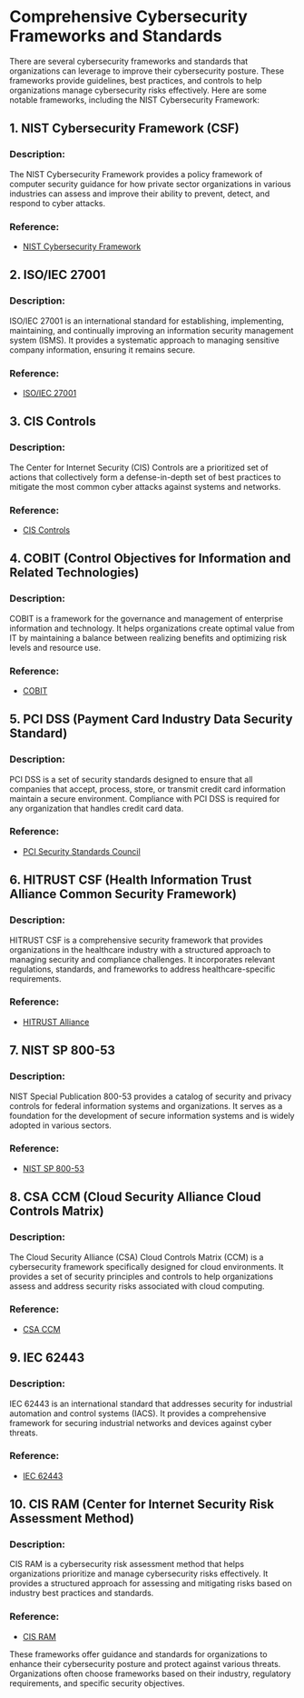 # Comprehensive Cybersecurity Frameworks and Standards

There are several cybersecurity frameworks and standards that organizations can leverage to improve their cybersecurity posture. These frameworks provide guidelines, best practices, and controls to help organizations manage cybersecurity risks effectively. Here are some notable frameworks, including the NIST Cybersecurity Framework:

## 1. NIST Cybersecurity Framework (CSF)

### Description:
The NIST Cybersecurity Framework provides a policy framework of computer security guidance for how private sector organizations in various industries can assess and improve their ability to prevent, detect, and respond to cyber attacks.

### Reference:
- [NIST Cybersecurity Framework](https://www.nist.gov/cyberframework)

## 2. ISO/IEC 27001

### Description:
ISO/IEC 27001 is an international standard for establishing, implementing, maintaining, and continually improving an information security management system (ISMS). It provides a systematic approach to managing sensitive company information, ensuring it remains secure.

### Reference:
- [ISO/IEC 27001](https://www.iso.org/isoiec-27001-information-security.html)

## 3. CIS Controls

### Description:
The Center for Internet Security (CIS) Controls are a prioritized set of actions that collectively form a defense-in-depth set of best practices to mitigate the most common cyber attacks against systems and networks.

### Reference:
- [CIS Controls](https://www.cisecurity.org/controls/)

## 4. COBIT (Control Objectives for Information and Related Technologies)

### Description:
COBIT is a framework for the governance and management of enterprise information and technology. It helps organizations create optimal value from IT by maintaining a balance between realizing benefits and optimizing risk levels and resource use.

### Reference:
- [COBIT](https://www.isaca.org/resources/cobit)

## 5. PCI DSS (Payment Card Industry Data Security Standard)

### Description:
PCI DSS is a set of security standards designed to ensure that all companies that accept, process, store, or transmit credit card information maintain a secure environment. Compliance with PCI DSS is required for any organization that handles credit card data.

### Reference:
- [PCI Security Standards Council](https://www.pcisecuritystandards.org/)

## 6. HITRUST CSF (Health Information Trust Alliance Common Security Framework)

### Description:
HITRUST CSF is a comprehensive security framework that provides organizations in the healthcare industry with a structured approach to managing security and compliance challenges. It incorporates relevant regulations, standards, and frameworks to address healthcare-specific requirements.

### Reference:
- [HITRUST Alliance](https://hitrustalliance.net/)

## 7. NIST SP 800-53

### Description:
NIST Special Publication 800-53 provides a catalog of security and privacy controls for federal information systems and organizations. It serves as a foundation for the development of secure information systems and is widely adopted in various sectors.

### Reference:
- [NIST SP 800-53](https://csrc.nist.gov/publications/detail/sp/800-53/rev-5/final)

## 8. CSA CCM (Cloud Security Alliance Cloud Controls Matrix)

### Description:
The Cloud Security Alliance (CSA) Cloud Controls Matrix (CCM) is a cybersecurity framework specifically designed for cloud environments. It provides a set of security principles and controls to help organizations assess and address security risks associated with cloud computing.

### Reference:
- [CSA CCM](https://cloudsecurityalliance.org/research/cloud-controls-matrix/)

## 9. IEC 62443

### Description:
IEC 62443 is an international standard that addresses security for industrial automation and control systems (IACS). It provides a comprehensive framework for securing industrial networks and devices against cyber threats.

### Reference:
- [IEC 62443](https://www.iec.ch/iec62443/)

## 10. CIS RAM (Center for Internet Security Risk Assessment Method)

### Description:
CIS RAM is a cybersecurity risk assessment method that helps organizations prioritize and manage cybersecurity risks effectively. It provides a structured approach for assessing and mitigating risks based on industry best practices and standards.

### Reference:
- [CIS RAM](https://www.cisecurity.org/resources/cis-ram/)

These frameworks offer guidance and standards for organizations to enhance their cybersecurity posture and protect against various threats. Organizations often choose frameworks based on their industry, regulatory requirements, and specific security objectives.
